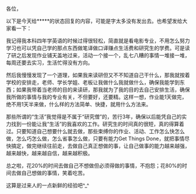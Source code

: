 各位，

以下是今天给*****的状态回复的内容，可能是字太多没有发出去。也希望发给大家看一下：

我记得我本科四年学英语的时候过得很轻松，简直就是看电影专业，不用怎么努力学习也可以凭自己学的那点东西做笔译做口译赚点生活费和研究生的学费。可是读了研之后发现作业铺天盖地过来，活动一个接一个，乱七八糟的事情一堆接一堆，每周还要去实习，生活忙得没有方向。

然后我慢慢发现了一个道理，如果我来读研但又不不知道自己干什么，那我就按着学校的安排走，老师、学长学姐、老板让我做什么我就做什么，确保我能学到东西；如果我带着当老师的目的来读研，那我就为了我的目的去自己安排生活，确保我所做的事情与我的专业有关，不但要好，还要精。这样一想，作业能1天做完，绝不用1天半来做，什么样的方法简单、快捷，就用什么方法来。

那些所谓的“生活”我觉得是不属于“研究僧”的，苦行3年，确保以后能凭自己的实力找到一份能让我“生活”的我喜欢的工作。研究生的时间真的很短，真的得算着过。只要知道自己想要什么就去做，那些束缚你的作业、活动、工作怎么快怎么做，怎么巧怎么做，怎么省事怎么做，只要有能力Get Things Done，就把事情尽快搞定，做完继续往前走，去做自己真正想做的事，让自己做事的能力越来越强，越来越快，越来越自信，越来越积极。

总之啦，花20%的时间去做自己不想做但必须得做的事情，不抱怨；花80%的时间去做自己想做的事情，笑着吃苦。

这算是过来人的一点新鲜的经验吧^_^
